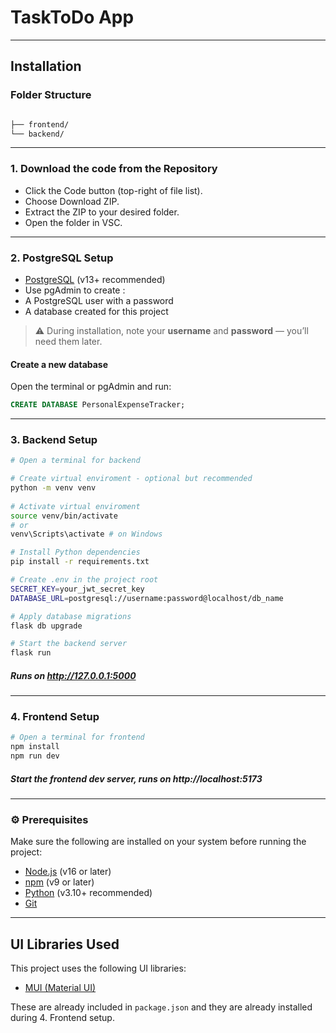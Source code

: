 # TaskToDo App
---
## Installation

### Folder Structure

```bash

├── frontend/ 
└── backend/ 
```

---

### 1. Download the code from the Repository


- Click the Code button (top-right of file list).
- Choose Download ZIP.
- Extract the ZIP to your desired folder.
- Open the folder in VSC.


---
### 2. PostgreSQL Setup
- [PostgreSQL](https://www.postgresql.org/download/) (v13+ recommended)
- Use pgAdmin to create :
- A PostgreSQL user with a password
- A database created for this project
> ⚠️ During installation, note your **username** and **password** — you’ll need them later.

####  Create a new database

Open the terminal or pgAdmin and run:

```sql
CREATE DATABASE PersonalExpenseTracker;
```
---

### 3. Backend Setup

```bash
# Open a terminal for backend

# Create virtual enviroment - optional but recommended
python -m venv venv
         
# Activate virtual enviroment
source venv/bin/activate
# or  
venv\Scripts\activate # on Windows

# Install Python dependencies
pip install -r requirements.txt

# Create .env in the project root
SECRET_KEY=your_jwt_secret_key
DATABASE_URL=postgresql://username:password@localhost/db_name

# Apply database migrations
flask db upgrade

# Start the backend server
flask run
```  
##### Runs on http://127.0.0.1:5000

---
### 4. Frontend Setup

```bash
# Open a terminal for frontend
npm install        
npm run dev        
```
##### Start the frontend dev server, runs on http://localhost:5173
---

### ⚙️ Prerequisites

Make sure the following are installed on your system before running the project:

- [Node.js](https://nodejs.org/) (v16 or later)
- [npm](https://www.npmjs.com/) (v9 or later)
- [Python](https://www.python.org/) (v3.10+ recommended)
- [Git](https://git-scm.com/)
---

## UI Libraries Used

This project uses the following UI libraries:

- [MUI (Material UI)](https://mui.com/)

These are already included in `package.json` and they are already installed during 4. Frontend setup.



